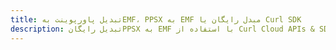 ---title: تبدیل پاورپوینت بهEMF، PPSX به EMF مبدل رایگان یا Curl SDKdescription: تبدیل رایگانPPSX به EMF با استفاده از Curl Cloud APIs & SDK. همچنین اسناد Microsoft PowerPoint را در Cloud ایجاد، ویرایش و رندر کنید.---